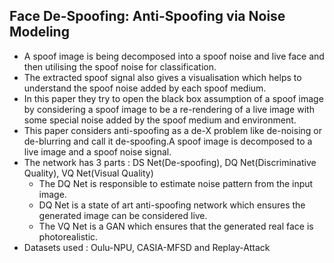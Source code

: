 ## Face De-Spoofing: Anti-Spoofing via Noise Modeling

- A spoof image is  being decomposed into a spoof noise and live face and then utilising the spoof noise for classification.
- The extracted spoof signal also gives a visualisation which helps to understand the spoof noise added by each spoof medium.
- In this paper they try to open the black box assumption of a spoof image by considering a spoof image to be a re-rendering of a live image with some special noise added by the spoof medium and environment.
- This paper considers anti-spoofing as a de-X problem like de-noising or de-blurring and call it de-spoofing.A spoof image is decomposed to a live image and a spoof noise signal.
- The network has 3 parts : DS Net(De-spoofing), DQ Net(Discriminative Quality), VQ Net(Visual Quality)
    * The DQ Net is responsible to estimate noise pattern from the input image.
    * DQ Net is a state of art anti-spoofing network which ensures the generated image can be considered live.
    * The VQ Net is a GAN which ensures that the generated real face is photorealistic.
- Datasets used : Oulu-NPU, CASIA-MFSD and Replay-Attack

